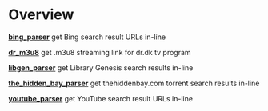 # Overview

**[bing_parser](https://github.com/taext/parsers/tree/master/bing_parser)** get Bing search result URLs in-line

**[dr_m3u8](https://github.com/taext/parsers/tree/master/dr_m3u8)** get .m3u8 streaming link for dr.dk tv program

**[libgen_parser](https://github.com/taext/parsers/tree/master/libgen_parser)** get Library Genesis search results in-line

**[the_hidden_bay_parser](https://github.com/taext/parsers/tree/master/the_hidden_bay_parser)** get thehiddenbay.com torrent search results in-line

**[youtube_parser](https://github.com/taext/parsers/tree/master/youtube_parser)** get YouTube search result URLs in-line

